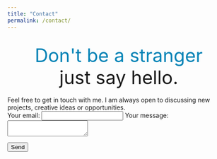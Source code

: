 ```yaml
---
title: "Contact"
permalink: /contact/
---
```

<br>
<center><big><big><big><big><big><big><font color="#0083B6">Don't be a stranger</font></big></big></big></big></big></big></center>
<center><big><big><big><big><big><big>just say hello.</big></big></big></big></big></big></center>
<br>
Feel free to get in touch with me. I am always open to discussing new projects, creative ideas or opportunities.

<form
  action="https://formspree.io/moqdjoek"
  method="POST"
>
  <label>
    Your email:
    <input type="text" name="_replyto">
  </label>
  <label>
    Your message:
    <textarea name="message"></textarea>
  </label>

  <!-- your other form fields go here -->

  <button type="submit">Send</button>
</form>

